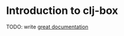 # Introduction to clj-box

TODO: write [great documentation](http://jacobian.org/writing/great-documentation/what-to-write/)

